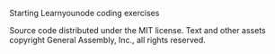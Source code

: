Starting Learnyounode coding exercises

Source code distributed under the MIT license. Text and other assets copyright
General Assembly, Inc., all rights reserved.
